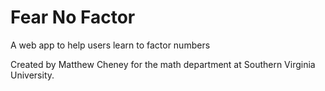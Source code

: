 # Fear No Factor
A web app to help users learn to factor numbers

Created by Matthew Cheney for the math department at Southern Virginia University.

